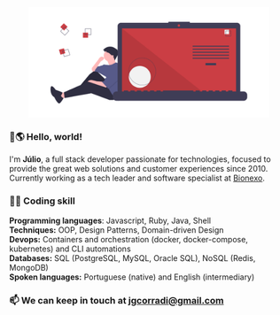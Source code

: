 
<img style="display: block; height: 200px; margin: auto;" src="https://github.com/juliogc/juliogc/raw/master/images/code_thinking.png" />

### 👋🌎 Hello, world!

I'm **Júlio**, a full stack developer passionate for technologies, focused to provide the great web solutions and customer experiences since 2010. Currently working as a tech leader and software specialist at <a href="http://bionexo.com.br/">Bionexo</a>.

### 👨‍💻 Coding skill

**Programming languages**: Javascript, Ruby, Java, Shell<br/>
**Techniques:** OOP, Design Patterns, Domain-driven Design<br/>
**Devops:** Containers and orchestration (docker, docker-compose, kubernetes) and CLI automations<br/>
**Databases:** SQL (PostgreSQL, MySQL, Oracle SQL), NoSQL (Redis, MongoDB)<br/>
**Spoken languages:** Portuguese (native) and English (intermediary)<br/>


### 📫 We can keep in touch at [jgcorradi@gmail.com](mailto:jgcorradi@gmail.com)
